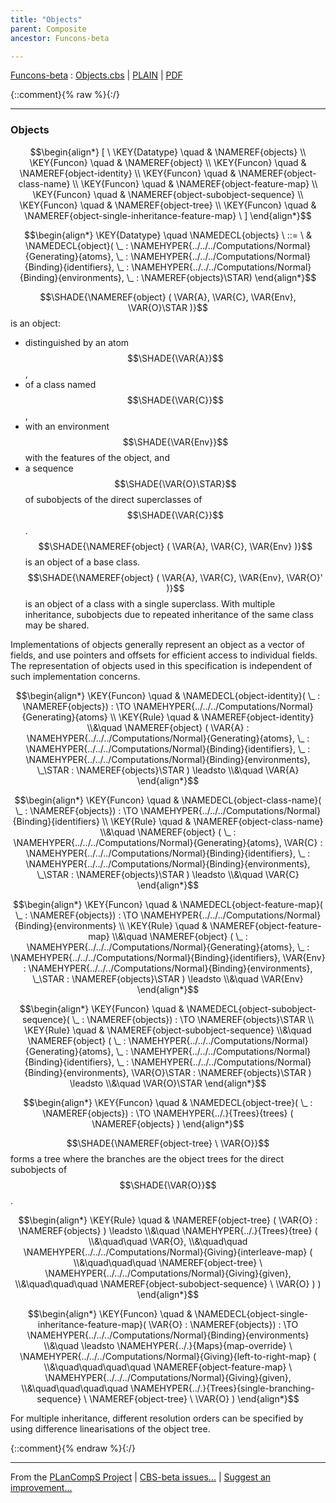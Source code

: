 ```yaml
---
title: "Objects"
parent: Composite
ancestor: Funcons-beta

---
```

[Funcons-beta] : [Objects.cbs] \| [PLAIN] \| [PDF]

{::comment}{% raw %}{:/}


----

### Objects
               


$$\begin{align*}
  [ \
  \KEY{Datatype} \quad & \NAMEREF{objects} \\
  \KEY{Funcon} \quad & \NAMEREF{object} \\
  \KEY{Funcon} \quad & \NAMEREF{object-identity} \\
  \KEY{Funcon} \quad & \NAMEREF{object-class-name} \\
  \KEY{Funcon} \quad & \NAMEREF{object-feature-map} \\
  \KEY{Funcon} \quad & \NAMEREF{object-subobject-sequence} \\
  \KEY{Funcon} \quad & \NAMEREF{object-tree} \\
  \KEY{Funcon} \quad & \NAMEREF{object-single-inheritance-feature-map}
  \ ]
\end{align*}$$

$$\begin{align*}
  \KEY{Datatype} \quad 
  \NAMEDECL{objects} 
  \ ::= \ & \NAMEDECL{object}(
                               \_ : \NAMEHYPER{../../../Computations/Normal}{Generating}{atoms}, \_ : \NAMEHYPER{../../../Computations/Normal}{Binding}{identifiers}, \_ : \NAMEHYPER{../../../Computations/Normal}{Binding}{environments}, \_ : \NAMEREF{objects}\STAR)
\end{align*}$$


  $$\SHADE{\NAMEREF{object}
           (  \VAR{A}, 
                  \VAR{C}, 
                  \VAR{Env}, 
                  \VAR{O}\STAR )}$$ is an object:
  * distinguished by an atom $$\SHADE{\VAR{A}}$$,
  * of a class named $$\SHADE{\VAR{C}}$$,
  * with an environment $$\SHADE{\VAR{Env}}$$ with the features of the object, and 
  * a sequence $$\SHADE{\VAR{O}\STAR}$$ of subobjects of the direct superclasses of $$\SHADE{\VAR{C}}$$.
  $$\SHADE{\NAMEREF{object}
           (  \VAR{A}, 
                  \VAR{C}, 
                  \VAR{Env} )}$$ is an object of a base class.
  $$\SHADE{\NAMEREF{object}
           (  \VAR{A}, 
                  \VAR{C}, 
                  \VAR{Env}, 
                  \VAR{O}' )}$$ is an object of a class with a single superclass.
  With multiple inheritance, subobjects due to repeated inheritance of the 
  same class may be shared.
  
  Implementations of objects generally represent an object as a vector of
  fields, and use pointers and offsets for efficient access to individual
  fields. The representation of objects used in this specification is
  independent of such implementation concerns.


$$\begin{align*}
  \KEY{Funcon} \quad
  & \NAMEDECL{object-identity}(
                       \_ : \NAMEREF{objects}) 
    :  \TO \NAMEHYPER{../../../Computations/Normal}{Generating}{atoms} 
\\
  \KEY{Rule} \quad
    & \NAMEREF{object-identity} \\&\quad 
        \NAMEREF{object}
          (  \VAR{A} : \NAMEHYPER{../../../Computations/Normal}{Generating}{atoms}, 
                 \_ : \NAMEHYPER{../../../Computations/Normal}{Binding}{identifiers}, 
                 \_ : \NAMEHYPER{../../../Computations/Normal}{Binding}{environments}, 
                 \_\STAR : \NAMEREF{objects}\STAR ) \leadsto \\&\quad
        \VAR{A}
\end{align*}$$

$$\begin{align*}
  \KEY{Funcon} \quad
  & \NAMEDECL{object-class-name}(
                       \_ : \NAMEREF{objects}) 
    :  \TO \NAMEHYPER{../../../Computations/Normal}{Binding}{identifiers} 
\\
  \KEY{Rule} \quad
    & \NAMEREF{object-class-name} \\&\quad 
        \NAMEREF{object}
          (  \_ : \NAMEHYPER{../../../Computations/Normal}{Generating}{atoms}, 
                 \VAR{C} : \NAMEHYPER{../../../Computations/Normal}{Binding}{identifiers}, 
                 \_ : \NAMEHYPER{../../../Computations/Normal}{Binding}{environments}, 
                 \_\STAR : \NAMEREF{objects}\STAR ) \leadsto \\&\quad
        \VAR{C}
\end{align*}$$

$$\begin{align*}
  \KEY{Funcon} \quad
  & \NAMEDECL{object-feature-map}(
                       \_ : \NAMEREF{objects}) 
    :  \TO \NAMEHYPER{../../../Computations/Normal}{Binding}{environments} 
\\
  \KEY{Rule} \quad
    & \NAMEREF{object-feature-map} \\&\quad 
        \NAMEREF{object}
          (  \_ : \NAMEHYPER{../../../Computations/Normal}{Generating}{atoms}, 
                 \_ : \NAMEHYPER{../../../Computations/Normal}{Binding}{identifiers}, 
                 \VAR{Env} : \NAMEHYPER{../../../Computations/Normal}{Binding}{environments}, 
                 \_\STAR : \NAMEREF{objects}\STAR ) \leadsto \\&\quad
        \VAR{Env}
\end{align*}$$

$$\begin{align*}
  \KEY{Funcon} \quad
  & \NAMEDECL{object-subobject-sequence}(
                       \_ : \NAMEREF{objects}) 
    :  \TO \NAMEREF{objects}\STAR 
\\
  \KEY{Rule} \quad
    & \NAMEREF{object-subobject-sequence} \\&\quad 
        \NAMEREF{object}
          (  \_ : \NAMEHYPER{../../../Computations/Normal}{Generating}{atoms}, 
                 \_ : \NAMEHYPER{../../../Computations/Normal}{Binding}{identifiers}, 
                 \_ : \NAMEHYPER{../../../Computations/Normal}{Binding}{environments}, 
                 \VAR{O}\STAR : \NAMEREF{objects}\STAR ) \leadsto \\&\quad
        \VAR{O}\STAR
\end{align*}$$

$$\begin{align*}
  \KEY{Funcon} \quad
  & \NAMEDECL{object-tree}(
                       \_ : \NAMEREF{objects}) 
    :  \TO \NAMEHYPER{../.}{Trees}{trees}
                     (  \NAMEREF{objects} ) 
\end{align*}$$


  $$\SHADE{\NAMEREF{object-tree} \ 
           \VAR{O}}$$ forms a tree where the branches are the object trees for
  the direct subobjects of $$\SHADE{\VAR{O}}$$.


$$\begin{align*}
  \KEY{Rule} \quad
    & \NAMEREF{object-tree}
        (  \VAR{O} : \NAMEREF{objects} ) \leadsto \\&\quad
        \NAMEHYPER{../.}{Trees}{tree}
          ( \\&\quad\quad \VAR{O}, \\&\quad\quad
                 \NAMEHYPER{../../../Computations/Normal}{Giving}{interleave-map}
                  ( \\&\quad\quad\quad \NAMEREF{object-tree} \ 
                          \NAMEHYPER{../../../Computations/Normal}{Giving}{given}, \\&\quad\quad\quad
                         \NAMEREF{object-subobject-sequence} \ 
                          \VAR{O} ) )
\end{align*}$$

$$\begin{align*}
  \KEY{Funcon} \quad
  & \NAMEDECL{object-single-inheritance-feature-map}(
                       \VAR{O} : \NAMEREF{objects}) 
    :  \TO \NAMEHYPER{../../../Computations/Normal}{Binding}{environments} \\&\quad
    \leadsto \NAMEHYPER{../.}{Maps}{map-override} \ 
               \NAMEHYPER{../../../Computations/Normal}{Giving}{left-to-right-map}
                 ( \\&\quad\quad\quad\quad \NAMEREF{object-feature-map} \ 
                         \NAMEHYPER{../../../Computations/Normal}{Giving}{given}, \\&\quad\quad\quad\quad
                        \NAMEHYPER{../.}{Trees}{single-branching-sequence} \ 
                         \NAMEREF{object-tree} \ 
                           \VAR{O} )
\end{align*}$$


  For multiple inheritance, different resolution orders can be specified
  by using difference linearisations of the object tree.




[Funcons-beta]: /CBS-beta/math/Funcons-beta
  "FUNCONS-BETA"
[Unstable-Funcons-beta]: /CBS-beta/math/Unstable-Funcons-beta
  "UNSTABLE-FUNCONS-BETA"
[Languages-beta]: /CBS-beta/math/Languages-beta
  "LANGUAGES-BETA"
[Unstable-Languages-beta]: /CBS-beta/math/Unstable-Languages-beta
  "UNSTABLE-LANGUAGES-BETA"
[CBS-beta]: /CBS-beta
  "CBS-BETA"
[Objects.cbs]: https://github.com/plancomps/CBS-beta/blob/math/Funcons-beta/Values/Composite/Objects/Objects.cbs
  "CBS SOURCE FILE ON GITHUB"
[PLAIN]: /CBS-beta/docs/Funcons-beta/Values/Composite/Objects
  "CBS SOURCE WEB PAGE"
 [PRETTY]: /CBS-beta/math/Funcons-beta/Values/Composite/Objects
  "CBS-KATEX WEB PAGE"
[PDF]: /CBS-beta/math/Funcons-beta/Values/Composite/Objects/Objects.pdf
  "CBS-LATEX PDF FILE"
[PLanCompS Project]: https://plancomps.github.io
  "PROGRAMMING LANGUAGE COMPONENTS AND SPECIFICATIONS PROJECT HOME PAGE"
{::comment}{% endraw %}{:/}


____

From the [PLanCompS Project] | [CBS-beta issues...] | [Suggest an improvement...]

[CBS-beta issues...]: https://github.com/plancomps/CBS-beta/issues
  "CBS-BETA ISSUE REPORTS ON GITHUB"
[Suggest an improvement...]: mailto:plancomps@gmail.com?Subject=CBS-beta%20-%20comment&Body=Re%3A%20CBS-beta%20specification%20at%20Values/Composite/Objects/Objects.cbs%0A%0AComment/Query/Issue/Suggestion%3A%0A%0A%0ASignature%3A%0A
  "GENERATE AN EMAIL TEMPLATE"
